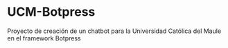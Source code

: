 # UCM-Botpress
Proyecto de creación de un chatbot para la Universidad Católica del Maule en el framework Botpress
